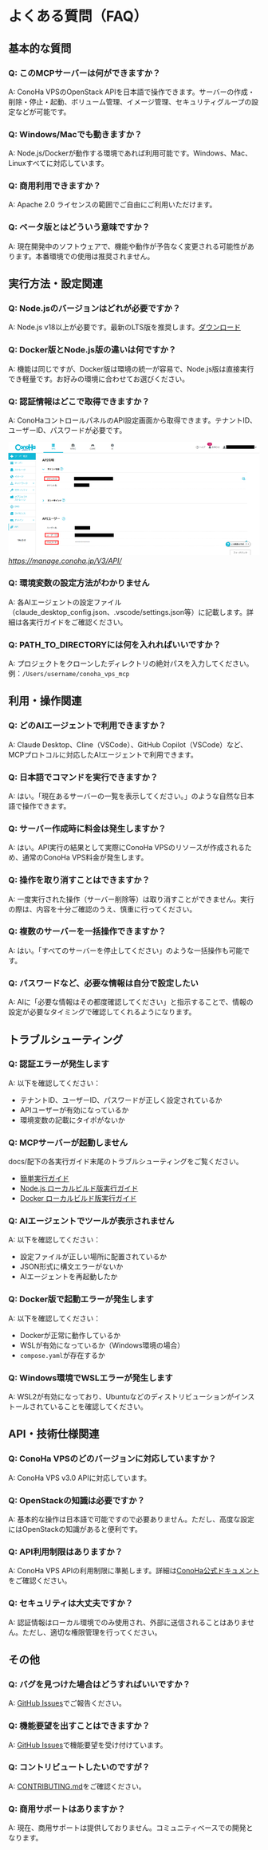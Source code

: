 # よくある質問（FAQ）

## 基本的な質問

### Q: このMCPサーバーは何ができますか？

A: ConoHa VPSのOpenStack APIを日本語で操作できます。サーバーの作成・削除・停止・起動、ボリューム管理、イメージ管理、セキュリティグループの設定などが可能です。

### Q: Windows/Macでも動きますか？

A: Node.js/Dockerが動作する環境であれば利用可能です。Windows、Mac、Linuxすべてに対応しています。

### Q: 商用利用できますか？

A: Apache 2.0 ライセンスの範囲でご自由にご利用いただけます。

### Q: ベータ版とはどういう意味ですか？

A: 現在開発中のソフトウェアで、機能や動作が予告なく変更される可能性があります。本番環境での使用は推奨されません。

## 実行方法・設定関連

### Q: Node.jsのバージョンはどれが必要ですか？

A: Node.js v18以上が必要です。最新のLTS版を推奨します。[ダウンロード](https://nodejs.org/ja/download)

### Q: Docker版とNode.js版の違いは何ですか？

A: 機能は同じですが、Docker版は環境の統一が容易で、Node.js版は直接実行でき軽量です。お好みの環境に合わせてお選びください。

### Q: 認証情報はどこで取得できますか？

A: ConoHaコントロールパネルのAPI設定画面から取得できます。テナントID、ユーザーID、パスワードが必要です。

![ConoHa APIユーザー情報](../assets/conoha_api_info.png)
*https://manage.conoha.jp/V3/API/*

### Q: 環境変数の設定方法がわかりません

A: 各AIエージェントの設定ファイル（claude_desktop_config.json、.vscode/settings.json等）に記載します。詳細は各実行ガイドをご確認ください。

### Q: PATH_TO_DIRECTORYには何を入れればいいですか？

A: プロジェクトをクローンしたディレクトリの絶対パスを入力してください。例：`/Users/username/conoha_vps_mcp`

## 利用・操作関連

### Q: どのAIエージェントで利用できますか？

A: Claude Desktop、Cline（VSCode）、GitHub Copilot（VSCode）など、MCPプロトコルに対応したAIエージェントで利用できます。

### Q: 日本語でコマンドを実行できますか？

A: はい。「現在あるサーバーの一覧を表示してください。」のような自然な日本語で操作できます。

### Q: サーバー作成時に料金は発生しますか？

A: はい。API実行の結果として実際にConoHa VPSのリソースが作成されるため、通常のConoHa VPS料金が発生します。

### Q: 操作を取り消すことはできますか？

A: 一度実行された操作（サーバー削除等）は取り消すことができません。実行の際は、内容を十分ご確認のうえ、慎重に行ってください。

### Q: 複数のサーバーを一括操作できますか？

A: はい。「すべてのサーバーを停止してください」のような一括操作も可能です。

### Q: パスワードなど、必要な情報は自分で設定したい

A: AIに「必要な情報はその都度確認してください」と指示することで、情報の設定が必要なタイミングで確認してくれるようになります。

## トラブルシューティング

### Q: 認証エラーが発生します

A: 以下を確認してください：

- テナントID、ユーザーID、パスワードが正しく設定されているか
- APIユーザーが有効になっているか
- 環境変数の記載にタイポがないか

### Q: MCPサーバーが起動しません

docs/配下の各実行ガイド末尾のトラブルシューティングをご覧ください。

- [簡単実行ガイド](./easy-setup.md)
- [Node.js ローカルビルド版実行ガイド](./nodejs-setup.md)
- [Docker ローカルビルド版実行ガイド](./docker-setup.md)

### Q: AIエージェントでツールが表示されません

A: 以下を確認してください：

- 設定ファイルが正しい場所に配置されているか
- JSON形式に構文エラーがないか
- AIエージェントを再起動したか

### Q: Docker版で起動エラーが発生します

A: 以下を確認してください：

- Dockerが正常に動作しているか
- WSLが有効になっているか（Windows環境の場合）
- `compose.yaml`が存在するか

### Q: Windows環境でWSLエラーが発生します

A: WSL2が有効になっており、Ubuntuなどのディストリビューションがインストールされていることを確認してください。

## API・技術仕様関連

### Q: ConoHa VPSのどのバージョンに対応していますか？

A: ConoHa VPS v3.0 APIに対応しています。

### Q: OpenStackの知識は必要ですか？

A: 基本的な操作は日本語で可能ですので必要ありません。ただし、高度な設定にはOpenStackの知識があると便利です。

### Q: API利用制限はありますか？

A: ConoHa VPS APIの利用制限に準拠します。詳細は[ConoHa公式ドキュメント](https://doc.conoha.jp/reference/api-vps3/?btn_id=reference-api-compute-vps3--breadcrumbs_reference-api-vps3)をご確認ください。

### Q: セキュリティは大丈夫ですか？

A: 認証情報はローカル環境でのみ使用され、外部に送信されることはありません。ただし、適切な権限管理を行ってください。

## その他

### Q: バグを見つけた場合はどうすればいいですか？

A: [GitHub Issues](https://github.com/gmo-internet/conoha_vps_mcp/issues)でご報告ください。

### Q: 機能要望を出すことはできますか？

A: [GitHub Issues](https://github.com/gmo-internet/conoha_vps_mcp/issues)で機能要望を受け付けています。

### Q: コントリビュートしたいのですが？

A: [CONTRIBUTING.md](../CONTRIBUTING.md)をご確認ください。

### Q: 商用サポートはありますか？

A: 現在、商用サポートは提供しておりません。コミュニティベースでの開発となります。
